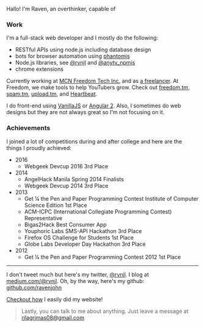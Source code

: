 <script type="text/javascript">
  window.onload = function () {
  
    var capabilities = [
      'zoning out for a whole minute to think about every single possible thing that can happen because of a single thing you said. Only to continue thinking again before I sleep.',
      'coding a whole project in my mind and typing everything non-stop.'
    ];

    var rand = ~~(Math.random() * 100) % capabilities.length;

    document.getElementById('capability').textContent = capabilities[rand];
  };
</script>
Hallo! I'm Raven, an overthinker, capable of <span id="capability"></span>

### Work

I'm a full-stack web developer and I mostly do the following: 

* RESTful APIs using node.js including database design
* bots for browser automation using [phantomjs](http://phantomjs.org/)
* Node.js libraries, see [@rvnjl](https://www.npmjs.com/~rvnjl) and [@anytv_npmjs](https://www.npmjs.com/~anytv_npmjs)
* chrome extensions

Currently working at [MCN Freedom Tech Inc.](https://www.freedom.tm) and as [a freelancer](https://www.upwork.com/freelancers/~01c85b997c4d862268). At Freedom, we make tools to help YouTubers grow. Check out [freedom.tm](https://www.freedom.tm), [spam.tm](http://spam.tm), [upload.tm](http://upload.tm), and [Heartbeat](https://chrome.google.com/webstore/detail/heartbeat/aailiojlhjbichheofhdpcongebcgcgm?hl=en).

I do front-end using [VanillaJS](http://vanilla-js.com/) or [Angular 2](https://angular.io/). Also, I sometimes do web designs but they are not always great so I'm not focusing on it.


### Achievements

I joined a lot of competitions during and after college and here are the things I proudly achieved:

- 2016
  - Webgeek Devcup 2016 3rd Place
- 2014
  - AngelHack Manila Spring 2014 Finalists
  - Webgeek Devcup 2014 3rd Place
- 2013
  - Get 1⁄4 the Pen and Paper Programming Contest Institute of Computer Science Edition 1st Place
  - ACM-ICPC (International Collegiate Programming Contest) Representative
  - Bigas2Hack Best Consumer App
  - Youphoric Labs SMS-API Hackathon 3rd Place
  - Firefox OS Challenge for Students 1st Place
  - Globe Labs Developer Day Hackathon 3rd Place
- 2012
  - Get 1⁄4 the Pen and Paper Programming Contest 2012 1st Place

* * * 

I don't tweet much but here's my twitter, [@rvnjl](http://twitter.com/rvnjl). I blog at [medium.com/@rvnjl](https://medium.com/@rvnjl). Oh, by the way, here's my github: [github.com/ravenjohn](https://github.com/ravenjohn)

[Checkout how](https://github.com/ravenjohn/ravenjohn.github.io) I easily did my website!

> Lastly, you can talk to me about anything. Just leave a message at rjlagrimas08@gmail.com <br/>
